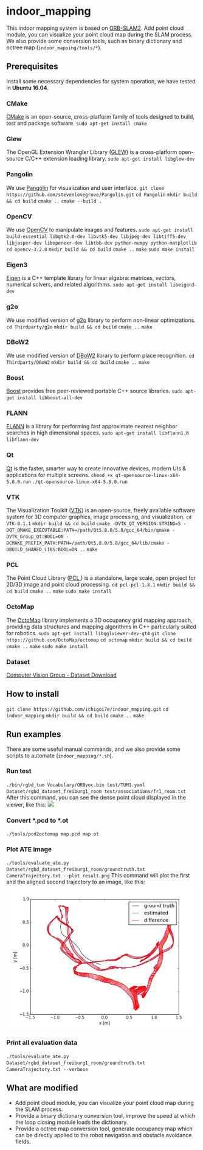 # indoor_mapping
This indoor mapping system is based on [ORB-SLAM2](https://github.com/raulmur/ORB_SLAM2). Add point cloud module, you can visualize your point cloud map during the SLAM process.  We also provide some  conversion tools, such as binary dictionary and octree map (`indoor_mapping/tools/*`).
## Prerequisites
Install some necessary dependencies for system operation, we have tested in **Ubuntu 16.04**.
### CMake
[CMake](https://cmake.org/) is an open-source, cross-platform family of tools designed to build, test and package software.
`sudo apt-get install cmake`
### Glew
The OpenGL Extension Wrangler Library ([GLEW](http://glew.sourceforge.net/)) is a cross-platform open-source C/C++ extension loading library.
`sudo apt-get install libglew-dev`
### Pangolin
We use [Pangolin](https://github.com/stevenlovegrove/Pangolin) for visualization and user interface.
`git clone https://github.com/stevenlovegrove/Pangolin.git`
`cd Pangolin`
`mkdir build && cd build`
`cmake ..`
`cmake --build .`
### OpenCV
We use [OpenCV](https://opencv.org/) to manipulate images and features.
`sudo apt-get install build-essential libgtk2.0-dev libvtk5-dev libjpeg-dev libtiff5-dev libjasper-dev libopenexr-dev libtbb-dev python-numpy python-matplotlib`
`cd opencv-3.2.0`
`mkdir build && cd build`
`cmake ..`
`make`
`sudo make install`
### Eigen3
[Eigen](http://eigen.tuxfamily.org/) is a C++ template library for linear algebra: matrices, vectors, numerical solvers, and related algorithms.
`sudo apt-get install libeigen3-dev`
### g2o
We use modified version of [g2o](https://github.com/RainerKuemmerle/g2o) library to perform non-linear optimizations.
`cd Thirdparty/g2o`
`mkdir build && cd build`
`cmake ..`
`make` 
### DBoW2
We use modified version of [DBoW2](https://github.com/dorian3d/DBoW2) library to perform place recognition.
`cd Thirdparty/DBoW2`
`mkdir build && cd build`
`cmake ..`
`make`
### Boost
[Boost](https://www.boost.org/) provides free peer-reviewed portable C++ source libraries.
`sudo apt-get install libboost-all-dev`
### FLANN
[FLANN](https://www.cs.ubc.ca/research/flann/) is a library for performing fast approximate nearest neighbor searches in high dimensional spaces.
`sudo apt-get install libflann1.8 libflann-dev`
### Qt
[Qt](https://www.qt.io/) is the faster, smarter way to create innovative devices, modern UIs & applications for multiple screens.
`chmod +x qt-opensource-linux-x64-5.8.0.run`
`./qt-opensource-linux-x64-5.8.0.run`
### VTK
The Visualization Toolkit ([VTK](https://www.vtk.org/)) is an open-source, freely available software system for 3D computer graphics, image processing, and visualization.
`cd VTK-8.1.1`
`mkdir build && cd build`
`cmake -DVTK_QT_VERSION:STRING=5 -DQT_QMAKE_EXECUTABLE:PATH=/path/Qt5.8.0/5.8/gcc_64/bin/qmake -DVTK_Group_Qt:BOOL=ON -DCMAKE_PREFIX_PATH:PATH=/path/Qt5.8.0/5.8/gcc_64/lib/cmake -DBUILD_SHARED_LIBS:BOOL=ON ..`
`make`
### PCL
The Point Cloud Library ([PCL ](http://pointclouds.org/)) is a standalone, large scale, open project for 2D/3D image and point cloud processing.
`cd pcl-pcl-1.8.1`
`mkdir build && cd build`
`cmake ..`
`make`
`sudo make install`
### OctoMap
The [OctoMap](https://octomap.github.io/) library implements a 3D occupancy grid mapping approach, providing data structures and mapping algorithms in C++ particularly suited for robotics.
`sudo apt-get install libqglviewer-dev-qt4`
`git clone https://github.com/OctoMap/octomap`
`cd octomap`
`mkdir build && cd build`
`cmake ..`
`make`
`sudo make install`
### Dataset
[Computer Vision Group - Dataset Download](https://vision.in.tum.de/data/datasets/rgbd-dataset/download)
## How to install
`git clone https://github.com/ichigoi7e/indoor_mapping.git`
`cd indoor_mapping`
`mkdir build && cd build`
`cmake ..`
`make`
## Run examples
There are some useful manual commands, and we also provide some scripts to automate (`indoor_mapping/*.sh`).
### Run test
`./bin/rgbd_tum Vocabulary/ORBvoc.bin test/TUM1.yaml Dataset/rgbd_dataset_freiburg1_room test/associations/fr1_room.txt`
After this command, you can see the dense point cloud displayed in the viewer, like this:
![](https://raw.githubusercontent.com/ichigoi7e/mdpics/master/indoor_mapping/1.png)
### Convert *.pcd to *.ot
`./tools/pcd2octomap map.pcd map.ot`
### Plot ATE image
`./tools/evaluate_ate.py Dataset/rgbd_dataset_freiburg1_room/groundtruth.txt CameraTrajectory.txt --plot result.png`
This command will plot the first and the aligned second trajectory to an image, like this:
![](https://raw.githubusercontent.com/ichigoi7e/mdpics/master/indoor_mapping/2.png)
### Print all evaluation data
`./tools/evaluate_ate.py Dataset/rgbd_dataset_freiburg1_room/groundtruth.txt CameraTrajectory.txt --verbose`
## What are modified
- Add point cloud module, you can visualize your point cloud map during the SLAM process.
- Provide a binary dictionary conversion tool, improve the speed at which the loop closing module loads the dictionary.
- Provide a octree map conversion tool, generate occupancy map which can be directly applied to the robot navigation and obstacle avoidance fields.

